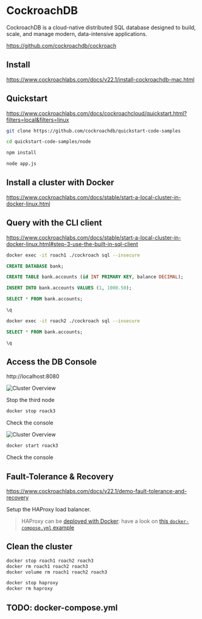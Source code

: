 # CockroachDB

CockroachDB is a cloud-native distributed SQL database designed to build, scale, and manage modern, data-intensive applications.

https://github.com/cockroachdb/cockroach

## Install

https://www.cockroachlabs.com/docs/v22.1/install-cockroachdb-mac.html

## Quickstart

https://www.cockroachlabs.com/docs/cockroachcloud/quickstart.html?filters=local&filters=linux

```bash
git clone https://github.com/cockroachdb/quickstart-code-samples

cd quickstart-code-samples/node

npm install

node app.js

```

## Install a cluster with Docker

https://www.cockroachlabs.com/docs/stable/start-a-local-cluster-in-docker-linux.html

## Query with the CLI client

https://www.cockroachlabs.com/docs/stable/start-a-local-cluster-in-docker-linux.html#step-3-use-the-built-in-sql-client

```bash
docker exec -it roach1 ./cockroach sql --insecure
```

```sql
CREATE DATABASE bank;

CREATE TABLE bank.accounts (id INT PRIMARY KEY, balance DECIMAL);

INSERT INTO bank.accounts VALUES (1, 1000.50);

SELECT * FROM bank.accounts;

\q
```

```bash
docker exec -it roach2 ./cockroach sql --insecure
```

```sql
SELECT * FROM bank.accounts;

\q
```

## Access the DB Console

 http://localhost:8080

![Cluster Overview](./coackrockdb_dbconsole_01.png)

Stop the third node

```bash
docker stop roack3
```

Check the console

![Cluster Overview](./coackrockdb_dbconsole_02.png)

```bash
docker start roack3
```

Check the console 

## Fault-Tolerance & Recovery

https://www.cockroachlabs.com/docs/v22.1/demo-fault-tolerance-and-recovery

Setup the HAProxy load balancer.

> HAProxy can be [deployed with Docker](https://hub.docker.com/_/haproxy): have a look on [this `docker-compose.yml` example](https://github.com/cockroachlabs-field/docker-examples/tree/master/example-haproxy)

## Clean the cluster

```bash
docker stop roach1 roach2 roach3
docker rm roach1 roach2 roach3
docker volume rm roach1 roach2 roach3

docker stop haproxy
docker rm haproxy
```

## TODO: docker-compose.yml






